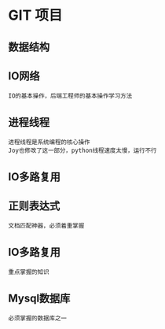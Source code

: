 # GIT 项目
## 数据结构
## IO网络
    IO的基本操作，后端工程师的基本操作学习方法
## 进程线程
    进程线程是系统编程的核心操作
    Joy也修改了这一部分，python线程速度太慢，运行不行
## IO多路复用
## 正则表达式
    文档匹配神器，必须着重掌握
## IO多路复用
    重点掌握的知识
## Mysql数据库
    必须掌握的数据库之一